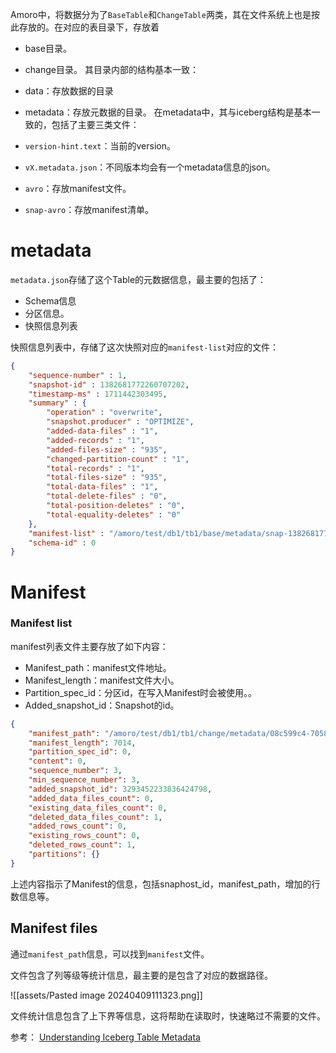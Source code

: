 Amoro中，将数据分为了`BaseTable`和`ChangeTable`两类，其在文件系统上也是按此存放的。在对应的表目录下，存放着
- base目录。
- change目录。
其目录内部的结构基本一致：
- data：存放数据的目录
- metadata：存放元数据的目录。
在metadata中，其与iceberg结构是基本一致的，包括了主要三类文件：

- `version-hint.text`：当前的version。
- `vX.metadata.json`：不同版本均会有一个metadata信息的json。
- `avro`：存放manifest文件。
- `snap-avro`：存放manifest清单。

# metadata

`metadata.json`存储了这个Table的元数据信息，最主要的包括了：
- Schema信息
- 分区信息。
- 快照信息列表

快照信息列表中，存储了这次快照对应的`manifest-list`对应的文件：
```json
{
	"sequence-number" : 1,
	"snapshot-id" : 1382681772260707202,
	"timestamp-ms" : 1711442303495,
	"summary" : {
		"operation" : "overwrite",
		"snapshot.producer" : "OPTIMIZE",
		"added-data-files" : "1",
		"added-records" : "1",
		"added-files-size" : "935",
		"changed-partition-count" : "1",
		"total-records" : "1",
		"total-files-size" : "935",
		"total-data-files" : "1",
		"total-delete-files" : "0",
		"total-position-deletes" : "0",
		"total-equality-deletes" : "0"
	},
	"manifest-list" : "/amoro/test/db1/tb1/base/metadata/snap-1382681772260707202-1-d0440a8e-9463-4d16-8520-6241a1a7587f.avro",
	"schema-id" : 0
}
```

# Manifest
### Manifest list
manifest列表文件主要存放了如下内容：
- Manifest_path：manifest文件地址。
- Manifest_length：manifest文件大小。
- Partition_spec_id：分区id，在写入Manifest时会被使用。。
- Added_snapshot_id：Snapshot的id。

```json
{
	"manifest_path": "/amoro/test/db1/tb1/change/metadata/08c599c4-7058-4179-bf1a-53065d20c183-m0.avro",
	"manifest_length": 7014,
	"partition_spec_id": 0,
	"content": 0,
	"sequence_number": 3,
	"min_sequence_number": 3,
	"added_snapshot_id": 3293452233836424798,
	"added_data_files_count": 0,
	"existing_data_files_count": 0,
	"deleted_data_files_count": 1,
	"added_rows_count": 0,
	"existing_rows_count": 0,
	"deleted_rows_count": 1,
	"partitions": {}
}
```

上述内容指示了Manifest的信息，包括snaphost_id，manifest_path，增加的行数信息等。

## Manifest files
通过`manifest_path`信息，可以找到`manifest`文件。

文件包含了列等级等统计信息，最主要的是包含了对应的数据路径。

![[assets/Pasted image 20240409111323.png]]

文件统计信息包含了上下界等信息，这将帮助在读取时，快速略过不需要的文件。

参考：
[Understanding Iceberg Table Metadata](https://medium.com/snowflake/understanding-iceberg-table-metadata-b1209fbcc7c3)